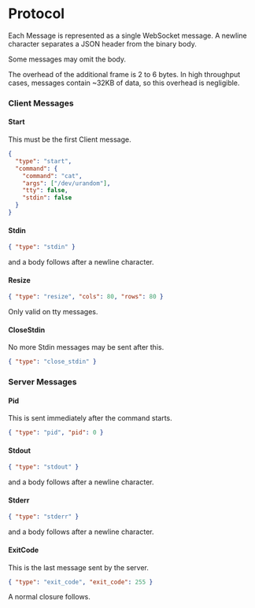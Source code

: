 # Protocol

Each Message is represented as a single WebSocket message. A newline character separates a JSON header from the binary body.

Some messages may omit the body.

The overhead of the additional frame is 2 to 6 bytes. In high throughput cases, messages contain ~32KB of data,
so this overhead is negligible.

### Client Messages

#### Start

This must be the first Client message.

```json
{
  "type": "start",
  "command": {
    "command": "cat",
    "args": ["/dev/urandom"],
    "tty": false,
    "stdin": false
  }
}
```

#### Stdin

```json
{ "type": "stdin" }
```

and a body follows after a newline character.

#### Resize

```json
{ "type": "resize", "cols": 80, "rows": 80 }
```

Only valid on tty messages.

#### CloseStdin

No more Stdin messages may be sent after this.

```json
{ "type": "close_stdin" }
```

### Server Messages

#### Pid

This is sent immediately after the command starts.

```json
{ "type": "pid", "pid": 0 }
```

#### Stdout

```json
{ "type": "stdout" }
```

and a body follows after a newline character.

#### Stderr

```json
{ "type": "stderr" }
```

and a body follows after a newline character.

#### ExitCode

This is the last message sent by the server.

```json
{ "type": "exit_code", "exit_code": 255 }
```

A normal closure follows.
